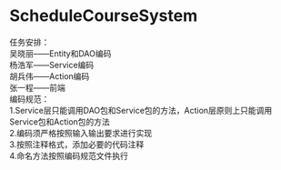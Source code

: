 # ScheduleCourseSystem<br />
任务安排：<br />
吴晓丽——Entity和DAO编码<br />
杨浩军——Service编码<br />
胡兵伟——Action编码<br />
张一程——前端<br />
编码规范：<br />
	1.Service层只能调用DAO包和Service包的方法，Action层原则上只能调用Service包和Action包的方法<br />
	2.编码须严格按照输入输出要求进行实现<br />
	3.按照注释格式，添加必要的代码注释<br />
	4.命名方法按照编码规范文件执行<br />
